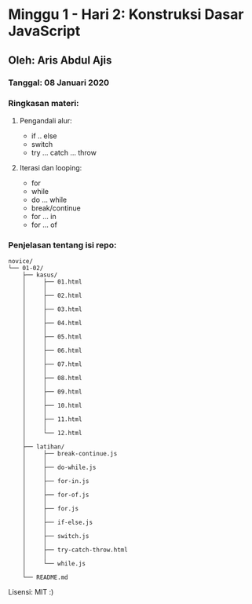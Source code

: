 # Minggu 1 - Hari 2: Konstruksi Dasar JavaScript

## Oleh: Aris Abdul Ajis    

### Tanggal: 08 Januari 2020

### Ringkasan materi:
1. Pengandali alur:
   - if .. else
   - switch
   - try ... catch ... throw

2. Iterasi dan looping:
   - for
   - while
   - do ... while
   - break/continue
   - for ... in
   - for ... of

### Penjelasan tentang isi repo:
```
novice/
└── 01-02/
    ├── kasus/
    │     ├── 01.html
    │     │     
    │     ├── 02.html
    │     │     
    │     ├── 03.html      
    │     │     
    │     ├── 04.html
    │     │     
    │     ├── 05.html
    │     │     
    │     ├── 06.html
    │     │    
    │     ├── 07.html
    │     │     
    │     ├── 08.html
    │     │     
    │     ├── 09.html
    │     │     
    │     ├── 10.html
    │     │     
    │     ├── 11.html
    │     │     
    │     └── 12.html
    │
    ├── latihan/
    │     ├── break-continue.js
    │     │
    │     ├── do-while.js
    │     │
    │     ├── for-in.js
    │     │
    │     ├── for-of.js 
    │     │
    │     ├── for.js      
    │     │
    │     ├── if-else.js      
    │     │
    │     ├── switch.js      
    │     │
    │     ├── try-catch-throw.html       
    │     │        
    │     └── while.js                
    │                   
    └── README.md          

```

Lisensi: MIT :)